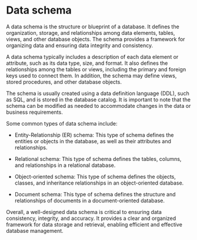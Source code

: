 # Data schema 

A data schema is the structure or blueprint of a database. It defines the organization, storage, and relationships among data elements, tables, views, and other database objects. The schema provides a framework for organizing data and ensuring data integrity and consistency.

A data schema typically includes a description of each data element or attribute, such as its data type, size, and format. It also defines the relationships among the tables or views, including the primary and foreign keys used to connect them. In addition, the schema may define views, stored procedures, and other database objects.

The schema is usually created using a data definition language (DDL), such as SQL, and is stored in the database catalog. It is important to note that the schema can be modified as needed to accommodate changes in the data or business requirements.

Some common types of data schema include:

* Entity-Relationship (ER) schema: This type of schema defines the entities or objects in the database, as well as their attributes and relationships.

* Relational schema: This type of schema defines the tables, columns, and relationships in a relational database.

* Object-oriented schema: This type of schema defines the objects, classes, and inheritance relationships in an object-oriented database.

* Document schema: This type of schema defines the structure and relationships of documents in a document-oriented database.

Overall, a well-designed data schema is critical to ensuring data consistency, integrity, and accuracy. It provides a clear and organized framework for data storage and retrieval, enabling efficient and effective database management.